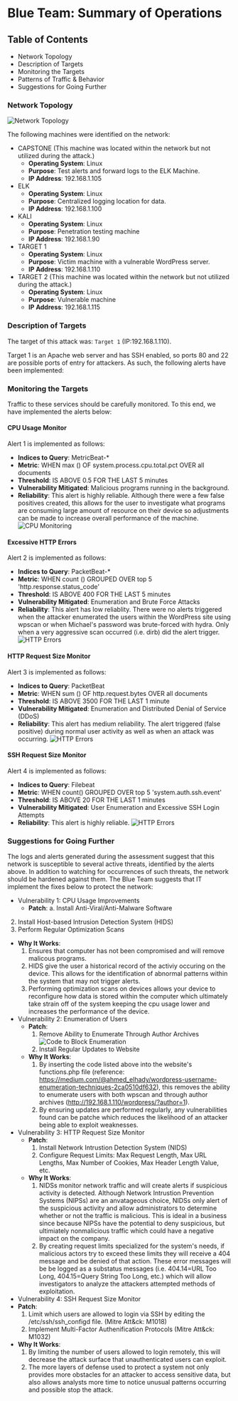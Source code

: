 # Blue Team: Summary of Operations

## Table of Contents
- Network Topology
- Description of Targets
- Monitoring the Targets
- Patterns of Traffic & Behavior
- Suggestions for Going Further

### Network Topology

![Network Topology](Diagrams\Network_Diagram_Final_Project.png)

The following machines were identified on the network:
- CAPSTONE (This machine was located within the network but not utilized during the attack.)
  - **Operating System**: Linux
  - **Purpose**: Test alerts and forward logs to the ELK Machine.
  - **IP Address**: 192.168.1.105
- ELK
  - **Operating System**: Linux
  - **Purpose**: Centralized logging location for data.
  - **IP Address**: 192.168.1.100
- KALI
  - **Operating System**: Linux
  - **Purpose**: Penetration testing machine
  - **IP Address**: 192.168.1.90
- TARGET 1
  - **Operating System**: Linux
  - **Purpose**: Victim machine with a vulnerable WordPress server.
  - **IP Address**: 192.168.1.110
- TARGET 2 (This machine was located within the network but not utilized during the attack.)
  - **Operating System**: Linux
  - **Purpose**: Vulnerable machine
  - **IP Address**: 192.168.1.115

### Description of Targets

The target of this attack was: `Target 1` (IP:192.168.1.110).

Target 1 is an Apache web server and has SSH enabled, so ports 80 and 22 are possible ports of entry for attackers. As such, the following alerts have been implemented:

### Monitoring the Targets

Traffic to these services should be carefully monitored. To this end, we have implemented the alerts below:

#### CPU Usage Monitor

Alert 1 is implemented as follows:
  - **Indices to Query**: MetricBeat-*
  - **Metric**: WHEN max () OF system.process.cpu.total.pct OVER all documents
  - **Threshold**:  IS ABOVE 0.5 FOR THE LAST 5 minutes
  - **Vulnerability Mitigated**: Malicious programs running in the background.
  - **Reliability**: This alert is highly reliable. Although there were a few false positives created, this allows for the user to investigate what programs are consuming large amount of resource on their device so adjustments can be made to increase overall performance of the machine.
![CPU Monitoring](Images/Blue_Team/CPU_Monitor2.PNG)
#### Excessive HTTP Errors
Alert 2 is implemented as follows:
  - **Indices to Query**: PacketBeat-*
  - **Metric**: WHEN count () GROUPED OVER top 5 'http.response.status_code'
  - **Threshold**: IS ABOVE 400 FOR THE LAST 5 minutes
  - **Vulnerability Mitigated**: Enumeration and Brute Force Attacks
  - **Reliability**: This alert has low reliablity. There were no alerts triggered when the attacker enumerated the users within the WordPress site using wpscan or when Michael's password was brute-forced with hydra. Only when a very aggressive scan occurred (i.e. dirb) did the alert trigger.
![HTTP Errors](Images/Blue_Team/http_errors.PNG)
#### HTTP Request Size Monitor
Alert 3 is implemented as follows:
  - **Indices to Query**: PacketBeat
  -  **Metric**: WHEN sum () OF http.request.bytes OVER all documents
  - **Threshold**: IS ABOVE 3500 FOR THE LAST 1 minute
  - **Vulnerability Mitigated**: Enumeration and Distributed Denial of Service (DDoS)
  - **Reliability**: This alert has medium reliability. The alert triggered (false positive) during normal user activity as well as when an attack was occurring.
 ![HTTP Errors](Images/Blue_Team/http_request_size.PNG)
#### SSH Request Size Monitor
Alert 4 is implemented as follows:
  - **Indices to Query**: Filebeat
  -  **Metric**: WHEN count() GROUPED OVER top 5 'system.auth.ssh.event'
  - **Threshold**: IS ABOVE 20 FOR THE LAST 1 minutes
  - **Vulnerability Mitigated**: User Enumeration and Excessive SSH Login Attempts
  - **Reliability**: This alert is highly reliable. 
 ![HTTP Errors](Images/Blue_Team/ssh_monitor.PNG)
### Suggestions for Going Further

The logs and alerts generated during the assessment suggest that this network is susceptible to several active threats, identified by the alerts above. In addition to watching for occurrences of such threats, the network should be hardened against them. The Blue Team suggests that IT implement the fixes below to protect the network:
- Vulnerability 1: CPU Usage Improvements
  - **Patch**: 
    a. Install Anti-Viral/Anti-Malware Software
2. Install Host-based Intrusion Detection System (HIDS)
3. Perform Regular Optimization Scans
  - **Why It Works**: 
    1. Ensures that computer has not been compromised and will remove malicous programs.
    2. HIDS give the user a historical record of the activiy occuring on the device. This allows for the identification of abnormal patterns within the system that may not trigger alerts.
    3. Performing optimization scans on devices allows your device to reconfigure how data is stored within the computer which ultimately take strain off of the system keeping the cpu usage lower and increases the performance of the device.
- Vulnerability 2: Enumeration of Users
  - **Patch**:
    1. Remove Ability to Enumerate Through Author Archives 
    ![Code to Block Enumeration](Images/Blue_Team/codesnippet_enumeration.PNG)
    2. Install Regular Updates to Website
  - **Why It Works**:
    1. By inserting the code listed above into the website's functions.php file (reference: https://medium.com/@ahmed_elhady/wordpress-username-enumeration-techniques-2ca0510df632), this removes the ability to enumerate users with both wpscan and through author archives (http://192.168.1.110/wordpress/?author=1).
    2. By ensuring updates are performed regularly, any vulnerabilities found can be patche which reduces the likelihood of an attacker being able to exploit weaknesses.
- Vulnerability 3: HTTP Request Size Monitor
  - **Patch**:
    1. Install Network Intrustion Detection System (NIDS)
    2. Configure Request Limits: Max Request Length, Max URL Lengths, Max Number of Cookies, Max Header Length Value, etc.
  - **Why It Works**:
    1. NIDSs monitor network traffic and will create alerts if suspicious activity is detected. Although Network Intrustion Prevention Systems (NIPSs) are an anvatageous choice, NIDSs only alert of the suspicious activity and allow administrators to determine whether or not the traffic is malicious. This is ideal in a business since because NIPSs have the potential to deny suspicious, but ultimiately nonmalicious traffic which could have a negative impact on the company.
    2. By creating request limits specialized for the system's needs, if malicious actors try to exceed these limits they will receive a 404 message and be denied of that action. These error messages will be be logged as a substatus messages (i.e. 404.14=URL Too Long, 404.15=Query String Too Long, etc.) which will allow investigators to analyze the attackers attempted methods of exploitation.
 - Vulnerability 4: SSH Request Size Monitor
  - **Patch**:
    1. Limit which users are allowed to login via SSH by editing the /etc/ssh/ssh_configd file. (Mitre Att&ck: M1018)
    2. Implement Multi-Factor Authenification Protocols (Mitre Att&ck: M1032)
  - **Why It Works**:
    1. By limiting the number of users allowed to login remotely, this will decrease the attack surface that unauthenticated users can exploit.
    2. The more layers of defense used to protect a system not only provides more obstacles for an attacker to access sensitive data, but also allows analysts more time to notice unusual patterns occurring and possible stop the attack.